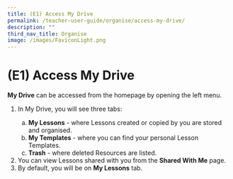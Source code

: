 ```yaml
---
title: (E1) Access My Drive
permalink: /teacher-user-guide/organise/access-my-drive/
description: ""
third_nav_title: Organise
image: /images/FaviconLight.png
---
```

<div>
<h1>(E1) Access My Drive</h1>
<p><strong>My Drive</strong> can be accessed from the homepage by opening the left menu.</p>
<ol>
<li>
<p>In My Drive, you will see three tabs:</p>
<ol style="list-style-type: lower-alpha;">
<li><strong>My Lessons</strong> - where Lessons created or copied by you are stored and organised.</li>
<li><strong>My Templates</strong> - where you can find your personal Lesson Templates.</li>
<li><strong>Trash</strong> - where deleted Resources are listed.</li>
</ol>
</li>
<li>You can view Lessons shared with you from the <strong>Shared With Me</strong> page.</li>
<li>By default, you will be on <strong>My Lessons</strong> tab.</li>
</ol>
</div>